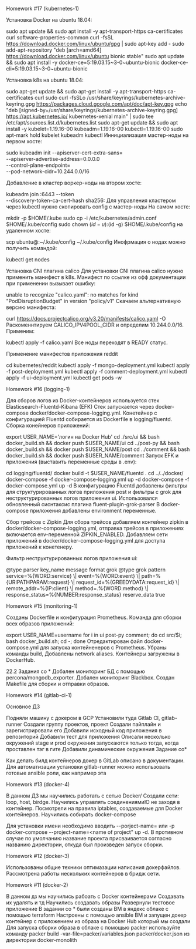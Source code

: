 Homework #17 (kubernetes-1)

Установка Docker на ubuntu 18.04:

sudo apt update && sudo apt install -y apt-transport-https ca-certificates curl software-properties-common
curl -fsSL https://download.docker.com/linux/ubuntu/gpg | sudo apt-key add -
sudo add-apt-repository "deb [arch=amd64] https://download.docker.com/linux/ubuntu bionic stable"
sudo apt update && sudo apt install -y docker-ce=5:19.03.15~3-0~ubuntu-bionic docker-ce-cli=5:19.03.15~3-0~ubuntu-bionic

Установка k8s на ubuntu 18.04:

sudo apt-get update && sudo apt-get install -y apt-transport-https ca-certificates curl
sudo curl -fsSLo /usr/share/keyrings/kubernetes-archive-keyring.gpg https://packages.cloud.google.com/apt/doc/apt-key.gpg
echo "deb [signed-by=/usr/share/keyrings/kubernetes-archive-keyring.gpg] https://apt.kubernetes.io/ kubernetes-xenial main" | sudo tee /etc/apt/sources.list.d/kubernetes.list
sudo apt-get update && sudo apt install -y kubelet=1.19.16-00 kubeadm=1.19.16-00 kubectl=1.19.16-00
sudo apt-mark hold kubelet kubeadm kubectl
Иннициализация мастер-ноды на первом хосте:

sudo kubeadm init --apiserver-cert-extra-sans=<external-master-ip> \
  --apiserver-advertise-address=0.0.0.0 \
  --control-plane-endpoint=<external-master-ip> \
  --pod-network-cidr=10.244.0.0/16

Добавление в кластер воркер-ноды на втором хосте:

kubeadm join <external-master-ip>:6443 --token <token> \
    --discovery-token-ca-cert-hash sha256:<cert-hash>
Для управления кластером через kubectl нужно скопировать config с мастер-ноды На самом хосте:

mkdir -p $HOME/.kube
sudo cp -i /etc/kubernetes/admin.conf $HOME/.kube/config
sudo chown $(id -u):$(id -g) $HOME/.kube/config
на удаленном хосте:

scp ubuntu@<external-master-ip>:~/.kube/config ~/.kube/config
Инофрмация о нодах можно получить командой:

kubectl get nodes

Установка CNI плагина calico
Для установки CNI плагина calico нужно применить манифест в k8s. Манифест по ссылке из офф документации при применении вызывает ошибку:

unable to recognize "calico.yaml": no matches for kind "PodDisruptionBudget" in version "policy/v1"
Скачаем альтернативную версию манифеста:

curl https://docs.projectcalico.org/v3.20/manifests/calico.yaml -O
Раскоменнтируем CALICO_IPV4POOL_CIDR и определим 10.244.0.0/16. Применим:

kubectl apply -f calico.yaml
Все ноды переходят в READY статус.

Применение манифестов приложения reddit


cd kubernetes/reddit
kubectl apply -f mongo-deployment.yml
kubectl apply -f post-deployment.yml
kubectl apply -f comment-deployment.yml
kubectl apply -f ui-deployment.yml
kubectl get pods -w

Homework #16 (logging-1)

Для сборов логов из Docker-контейнеров используется стек Elasticsearch-Fluentd-Kibana (EFK) Стек запускается через docker-compose docker/docker-compose-logging.yml. Конетейнер с конфигурацией Fluentd собирается из Dockerfile в logging/fluentd. Сборка конейнеров приложений:

export USER_NAME='логин на Docker Hub'
cd ./src/ui && bash docker_build.sh && docker push $USER_NAME/ui
cd ../post-py && bash docker_build.sh && docker push $USER_NAME/post
cd ../comment && bash docker_build.sh && docker push $USER_NAME/comment
Запуск EFK и приложения (выставить переменные среды в .env):

cd logging/fluentd/
docker build -t $USER_NAME/fluentd .
cd ../../docker/
docker-compose -f docker-compose-logging.yml up -d
docker-compose -f docker-compose.yml up -d
В конфигурацию Fluentd добавлены фильтры для структурированных логов приложения post и фильтры с grok для неструктурированных логов приложения ui. Использовался обновленный сиснтаксис плагина fluent-plugin-grok-parser В docker-compose приложения добавлены environment переменные.

Сбор трейсов с Zipkin
Для сбора трейсов добавляем контейнер zipkin в docker/docker-compose-logging.yml, отправка трейсов в приложениях включается env-переменной ZIPKIN_ENABLED. Добавляем сети приложений в docker/docker-compose-logging.yml для доступа приложений к конетенеру.

Фильтр неструктурированных логов приложения ui:

<filter service.ui>
  @type parser
  key_name message
  format grok
  <parse>
    @type grok
    <grok>
      pattern service=%{WORD:service} \| event=%{WORD:event} \| path=%{URIPATHPARAM:request} \| request_id=%{GREEDYDATA:request_id} \| remote_addr=%{IP:client} \| method=.%{WORD:method} \| response_status=%{NUMBER:response_status}
    </grok>
  </parse>
  reserve_data true
</filter>

Homework #15 (monitoring-1)

Созданы Dockerfile и конфигурация Prometheus. Команда для сборки всех образов приложений:

export USER_NAME=username
for i in ui post-py comment; do cd src/$i; bash docker_build.sh; cd -; done
Отредактирован файл docker-compose.yml для запуска контейненеров с Prometheus. Убраны команды build, Добавлены network aliases. Контейнеры загружены в DockerHub.

22.2 Задания со *
Добален мониторинг БД с помощью percona/mongodb_exporter. Добален мониторинг Blackbox. Создан Makefile для сборки и отправки образов.


Homework #14 (gitlab-ci-1)

Основное ДЗ

Подняли машину с докером в GCP
Установили туда Gitlab CI, gitlab-runner
Создали группу проектов, проект
Создали пайплайн и зарегистрировали его
Добавили исходный код приложения в репозиторий
Добавили тест для приложения
Описали несколько окружений
stage и prod окружения запускаются только тогда, когда проставлен тэг в гите
Добавили динамические окружения
Задание со*

Как делать билд контейнеров докер в GitLab описано в документации.
Для автоматизации установки gitlab-runner можно использовать готовые ansible роли, как например эта


Homework #13 (docker-4)

В данном ДЗ мы научились работать с сетью Docker/
Создали сети: loop, host, birdge.
Научились управлять соединениямиЮ не заходя в контейнер.
Посмотрели на правила iptables, создаваемые для Docker контейнеров.
Научились собирать docker-compose

Для установки имени необходимо вводить --porject-name= или -p docker-compose --project-name=<name of project" up -d.
В противном случае по умолчанию название проекта присваивается согласно названию директории, откуда был произведен запуск сборки.

Homework #12 (docker-3)

Использованы общие техники оптимазации написания докерфайлов.
Рассмотрена работы нескольких контейнеров в бридж сети.

Homework #11 (docker-2)

В данном дз мы научились рабоать с Docker контейнерами Создавать их удалять и тд Научились создавать образы Развернули тестовое приложение В задании со * были созданы ВМ в яндекс облаке с помощью terraform Настроены с помощью ansible ВМ и запущен докер контейнер с приложением из образа на Docker Hub который мы создали Для запуска сборки образа в облаке с помощью packer используйте команду packer build -var-file=packer/variables.json packer/docker.json из директории docker-monolith
